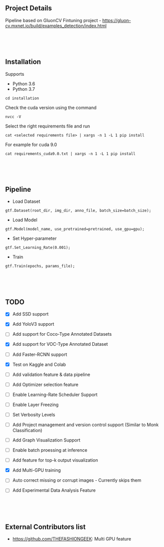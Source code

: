 ## Project Details
Pipeline based on GluonCV Fintuning project - https://gluon-cv.mxnet.io/build/examples_detection/index.html

<br />
<br />
<br />

## Installation

Supports 
- Python 3.6
- Python 3.7
    
`cd installation`

Check the cuda version using the command

`nvcc -V`

Select the right requirements file and run 

`cat <selected requirements file> | xargs -n 1 -L 1 pip install`

For example for cuda 9.0

`cat requirements_cuda9.0.txt | xargs -n 1 -L 1 pip install`


<br />
<br />
<br />

## Pipeline

- Load Dataset

`gtf.Dataset(root_dir, img_dir, anno_file, batch_size=batch_size);`

- Load Model

`gtf.Model(model_name, use_pretrained=pretrained, use_gpu=gpu);`

- Set Hyper-parameter

`gtf.Set_Learning_Rate(0.001);`

- Train

`gtf.Train(epochs, params_file);`



<br />
<br />
<br />

## TODO

- [x] Add SSD support
- [x] Add YoloV3 support
- [ ] Add support for Coco-Type Annotated Datasets
- [x] Add support for VOC-Type Annotated Dataset
- [ ] Add Faster-RCNN support
- [x] Test on Kaggle and Colab 
- [ ] Add validation feature & data pipeline
- [ ] Add Optimizer selection feature
- [ ] Enable Learning-Rate Scheduler Support
- [ ] Enable Layer Freezing
- [ ] Set Verbosity Levels
- [ ] Add Project management and version control support (Similar to Monk Classification)
- [ ] Add Graph Visualization Support
- [ ] Enable batch proessing at inference
- [ ] Add feature for top-k output visualization
- [x] Add Multi-GPU training
- [ ] Auto correct missing or corrupt images - Currently skips them
- [ ] Add Experimental Data Analysis Feature


<br />
<br />
<br />

## External Contributors list 

- https://github.com/THEFASHIONGEEK: Multi GPU feature